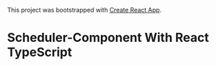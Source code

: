 This project was bootstrapped with [Create React App](https://github.com/facebook/create-react-app).

# Scheduler-Component With React TypeScript